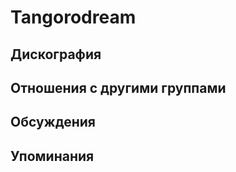 # Tangorodream



## Дискография


## Отношения с другими группами


## Обсуждения


## Упоминания

